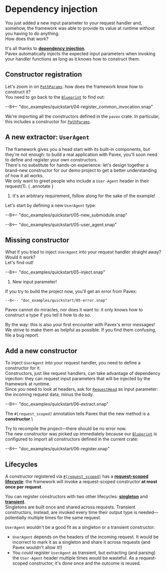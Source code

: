 # Dependency injection

You just added a new input parameter to your request handler and, somehow, the framework was able to provide its value
at runtime without you having to do anything.\
How does that work?

It's all thanks to [**dependency injection**](../../guide/dependency_injection/index.md).\
Pavex automatically injects the expected input parameters when invoking your handler functions as long as
it knows how to construct them.

## Constructor registration

Let's zoom in on [`PathParams`][PathParams]: how does the framework know how to construct it?\
You need to go back to the [`Blueprint`][Blueprint] to find out:

--8<-- "doc_examples/quickstart/04-register_common_invocation.snap"

We're importing all the constructors defined in the `pavex` crate.
In particular, this includes a constructor for [`PathParams`][PathParams].

## A new extractor: `UserAgent`

The framework gives you a head start with its built-in components, but they're not enough: to build a real application with Pavex, you'll soon need to define and register your own constructors.\
There's no substitute for hands-on experience: let's design together a brand-new constructor
for our demo project to get a better understanding of how it all works.\
We only want to greet people who include a `User-Agent` header in their request(1).
{ .annotate }

1. It's an arbitrary requirement, follow along for the sake of the example!

Let's start by defining a new `UserAgent` type:

--8<-- "doc_examples/quickstart/05-new_submodule.snap"

--8<-- "doc_examples/quickstart/05-user_agent.snap"

## Missing constructor

What if you tried to inject `UserAgent` into your request handler straight away? Would it work?\
Let's find out!

--8<-- "doc_examples/quickstart/05-inject.snap"

1. New input parameter!

If you try to build the project now, you'll get an error from Pavex:

```ansi-color
--8<-- "doc_examples/quickstart/05-error.snap"
```

Pavex cannot do miracles, nor does it want to: it only knows how to construct a type if you tell it how to do so.

By the way: this is also your first encounter with Pavex's error messages!\
We strive to make them as helpful as possible. If you find them confusing, file a bug report.

## Add a new constructor

To inject `UserAgent` into your request handler, you need to define a constructor for it.\
Constructors, just like request handlers, can take advantage of dependency injection: they can request input parameters
that will be injected by the framework at runtime.\
Since you need to look at headers, ask for [`RequestHead`][RequestHead] as input parameter: the incoming request data,
minus the body.

--8<-- "doc_examples/quickstart/06-extract.snap"

The `#[request_scoped]` annotation tells Pavex that the new method is a **constructor**.\

Try to recompile the project—there should be no error now.\
The new constructor was picked up immediately because our [`Blueprint`][Blueprint]
is configured to import all constructors defined in the current crate:

--8<-- "doc_examples/quickstart/06-register.snap"

## Lifecycles

A constructor registered via [`#[request_scoped]`][request_scoped] has
a **[request-scoped lifecycle][lifecycle]**: the framework
will invoke a request-scoped constructor **at most once per request**.

You can register constructors with two other lifecycles: **[singleton][lifecycle]**
and **[transient][lifecycle]**.\
Singletons are built once and shared across requests.
Transient constructors, instead, are invoked every time their output type is needed—potentially
multiple times for the same request.

`UserAgent` wouldn't be a good fit as a singleton or a transient constructor:

- `UserAgent` depends on the headers of the incoming request.
  It would be incorrect to mark it as a singleton and share it across requests
  (and Pavex wouldn't allow it!)
- You _could_ register `UserAgent` as transient, but extracting (and parsing) the `User-Agent` header
  multiple times would be wasteful.
  As a request-scoped constructor, it's done once and the outcome is reused.

[Blueprint]: /api_reference/pavex/blueprint/struct.Blueprint.html
[request_scoped]: /api_reference/pavex/attr.request_scoped.html
[f!]: /api_reference/pavex/macro.f!.html
[PathParams]: /api_reference/pavex/request/path/struct.PathParams.html
[lifecycle]: ../../guide/dependency_injection/constructors.md#lifecycles
[RequestHead]: /api_reference/pavex/request/struct.RequestHead.html
